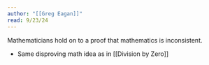 ```yaml
---
author: "[[Greg Eagan]]"
read: 9/23/24
---
```


Mathematicians hold on to a proof that mathematics is inconsistent.

- Same disproving math idea as in [[Division by Zero]]